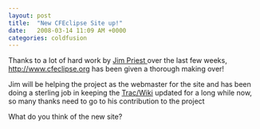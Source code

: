 ```yaml
---
layout: post
title:  "New CFEclipse Site up!"
date:   2008-03-14 11:09 AM +0000
categories: coldfusion
---
```

Thanks to a lot of hard work by <a href="http://www.thecrumb.com/">Jim Priest </a> over the last few weeks, <a href="http://www.cfeclipse.org">http://www.cfeclipse.org</a> has been given a thorough making over! 

Jim will be helping the project as the webmaster for the site and has been doing a sterling job in keeping the <a href="http://trac.cfeclipse.org">Trac/Wiki</a> updated for a long while now, so many thanks need to go to his contribution to the project

What do you think of the new site?